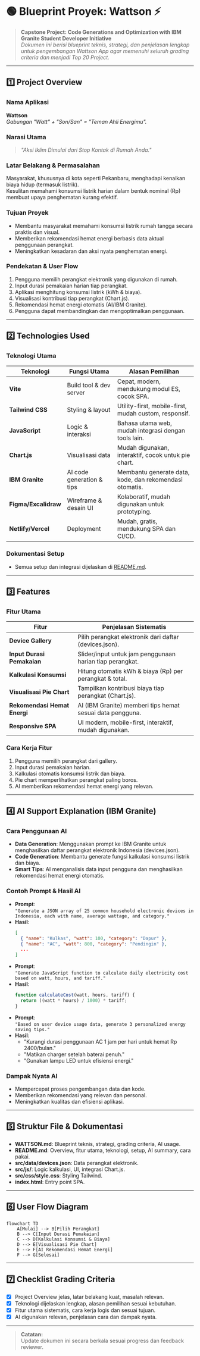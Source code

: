 # 🟢 Blueprint Proyek: **Wattson** ⚡️

> **Capstone Project: Code Generations and Optimization with IBM Granite Student Developer Initiative**  
> _Dokumen ini berisi blueprint teknis, strategi, dan penjelasan lengkap untuk pengembangan Wattson App agar memenuhi seluruh grading criteria dan menjadi Top 20 Project._

---

## 1️⃣ Project Overview

### Nama Aplikasi

**Wattson**  
_Gabungan "Watt" + "Son/San" = "Teman Ahli Energimu"._

### Narasi Utama

> _"Aksi Iklim Dimulai dari Stop Kontak di Rumah Anda."_

### Latar Belakang & Permasalahan

Masyarakat, khususnya di kota seperti Pekanbaru, menghadapi kenaikan biaya hidup (termasuk listrik).  
Kesulitan memahami konsumsi listrik harian dalam bentuk nominal (Rp) membuat upaya penghematan kurang efektif.

### Tujuan Proyek

- Membantu masyarakat memahami konsumsi listrik rumah tangga secara praktis dan visual.
- Memberikan rekomendasi hemat energi berbasis data aktual penggunaan perangkat.
- Meningkatkan kesadaran dan aksi nyata penghematan energi.

### Pendekatan & User Flow

1. Pengguna memilih perangkat elektronik yang digunakan di rumah.
2. Input durasi pemakaian harian tiap perangkat.
3. Aplikasi menghitung konsumsi listrik (kWh & biaya).
4. Visualisasi kontribusi tiap perangkat (Chart.js).
5. Rekomendasi hemat energi otomatis (AI/IBM Granite).
6. Pengguna dapat membandingkan dan mengoptimalkan penggunaan.

---

## 2️⃣ Technologies Used

### Teknologi Utama

| Teknologi            | Fungsi Utama              | Alasan Pemilihan                                        |
| -------------------- | ------------------------- | ------------------------------------------------------- |
| **Vite**             | Build tool & dev server   | Cepat, modern, mendukung modul ES, cocok SPA.           |
| **Tailwind CSS**     | Styling & layout          | Utility-first, mobile-first, mudah custom, responsif.   |
| **JavaScript**       | Logic & interaksi         | Bahasa utama web, mudah integrasi dengan tools lain.    |
| **Chart.js**         | Visualisasi data          | Mudah digunakan, interaktif, cocok untuk pie chart.     |
| **IBM Granite**      | AI code generation & tips | Membantu generate data, kode, dan rekomendasi otomatis. |
| **Figma/Excalidraw** | Wireframe & desain UI     | Kolaboratif, mudah digunakan untuk prototyping.         |
| **Netlify/Vercel**   | Deployment                | Mudah, gratis, mendukung SPA dan CI/CD.                 |

### Dokumentasi Setup

- Semua setup dan integrasi dijelaskan di [README.md](./README.md).

---

## 3️⃣ Features

### Fitur Utama

| Fitur                        | Penjelasan Sistematis                                     |
| ---------------------------- | --------------------------------------------------------- |
| **Device Gallery**           | Pilih perangkat elektronik dari daftar (devices.json).    |
| **Input Durasi Pemakaian**   | Slider/input untuk jam penggunaan harian tiap perangkat.  |
| **Kalkulasi Konsumsi**       | Hitung otomatis kWh & biaya (Rp) per perangkat & total.   |
| **Visualisasi Pie Chart**    | Tampilkan kontribusi biaya tiap perangkat (Chart.js).     |
| **Rekomendasi Hemat Energi** | AI (IBM Granite) memberi tips hemat sesuai data pengguna. |
| **Responsive SPA**           | UI modern, mobile-first, interaktif, mudah digunakan.     |

### Cara Kerja Fitur

1. Pengguna memilih perangkat dari gallery.
2. Input durasi pemakaian harian.
3. Kalkulasi otomatis konsumsi listrik dan biaya.
4. Pie chart memperlihatkan perangkat paling boros.
5. AI memberikan rekomendasi hemat energi yang relevan.

---

## 4️⃣ AI Support Explanation (IBM Granite)

### Cara Penggunaan AI

- **Data Generation**: Menggunakan prompt ke IBM Granite untuk menghasilkan daftar perangkat elektronik Indonesia (devices.json).
- **Code Generation**: Membantu generate fungsi kalkulasi konsumsi listrik dan biaya.
- **Smart Tips**: AI menganalisis data input pengguna dan menghasilkan rekomendasi hemat energi otomatis.

### Contoh Prompt & Hasil AI

- **Prompt**:  
  `"Generate a JSON array of 25 common household electronic devices in Indonesia, each with name, average wattage, and category."`
- **Hasil**:
  ```json
  [
    { "name": "Kulkas", "watt": 100, "category": "Dapur" },
    { "name": "AC", "watt": 800, "category": "Pendingin" },
    ...
  ]
  ```
- **Prompt**:  
  `"Generate JavaScript function to calculate daily electricity cost based on watt, hours, and tariff."`
- **Hasil**:
  ```javascript
  function calculateCost(watt, hours, tariff) {
    return ((watt * hours) / 1000) * tariff;
  }
  ```
- **Prompt**:  
  `"Based on user device usage data, generate 3 personalized energy saving tips."`
- **Hasil**:
  - "Kurangi durasi penggunaan AC 1 jam per hari untuk hemat Rp 2400/bulan."
  - "Matikan charger setelah baterai penuh."
  - "Gunakan lampu LED untuk efisiensi energi."

### Dampak Nyata AI

- Mempercepat proses pengembangan data dan kode.
- Memberikan rekomendasi yang relevan dan personal.
- Meningkatkan kualitas dan efisiensi aplikasi.

---

## 5️⃣ Struktur File & Dokumentasi

- **WATTSON.md**: Blueprint teknis, strategi, grading criteria, AI usage.
- **README.md**: Overview, fitur utama, teknologi, setup, AI summary, cara pakai.
- **src/data/devices.json**: Data perangkat elektronik.
- **src/js/**: Logic kalkulasi, UI, integrasi Chart.js.
- **src/css/style.css**: Styling Tailwind.
- **index.html**: Entry point SPA.

---

## 6️⃣ User Flow Diagram

```mermaid
flowchart TD
    A[Mulai] --> B[Pilih Perangkat]
    B --> C[Input Durasi Pemakaian]
    C --> D[Kalkulasi Konsumsi & Biaya]
    D --> E[Visualisasi Pie Chart]
    E --> F[AI Rekomendasi Hemat Energi]
    F --> G[Selesai]
```

---

## 7️⃣ Checklist Grading Criteria

- [x] Project Overview jelas, latar belakang kuat, masalah relevan.
- [x] Teknologi dijelaskan lengkap, alasan pemilihan sesuai kebutuhan.
- [x] Fitur utama sistematis, cara kerja logis dan sesuai tujuan.
- [x] AI digunakan relevan, penjelasan cara dan dampak nyata.

---

> **Catatan:**  
> Update dokumen ini secara berkala sesuai progress dan feedback reviewer.
